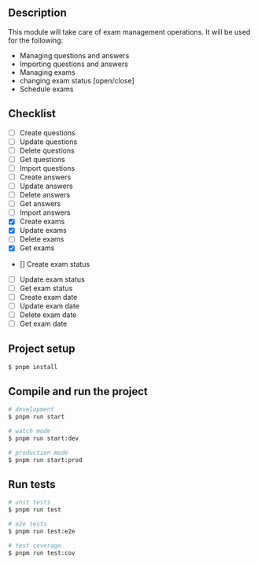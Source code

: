 ## Description
This module will take care of exam management operations.
It will be used for the following:
- Managing questions and answers
- Importing questions and answers
- Managing exams
- changing exam status [open/close]
- Schedule exams


## Checklist
- [ ] Create questions
- [ ] Update questions
- [ ] Delete questions
- [ ] Get questions
- [ ] Import questions
- [ ] Create answers
- [ ] Update answers
- [ ] Delete answers
- [ ] Get answers
- [ ] Import answers
- [x] Create exams
- [x] Update exams
- [ ] Delete exams
- [x] Get exams
- [] Create exam status
- [ ] Update exam status
- [ ] Get exam status
- [ ] Create exam date
- [ ] Update exam date
- [ ] Delete exam date
- [ ] Get exam date

## Project setup

```bash
$ pnpm install
```

## Compile and run the project

```bash
# development
$ pnpm run start

# watch mode
$ pnpm run start:dev

# production mode
$ pnpm run start:prod
```

## Run tests

```bash
# unit tests
$ pnpm run test

# e2e tests
$ pnpm run test:e2e

# test coverage
$ pnpm run test:cov
```

